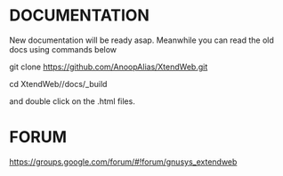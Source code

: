 
# DOCUMENTATION

New documentation will be ready asap. Meanwhile you can read the old docs using commands below

git clone https://github.com/AnoopAlias/XtendWeb.git

cd XtendWeb//docs/_build

and double click on the .html files.


# FORUM
https://groups.google.com/forum/#!forum/gnusys_extendweb
